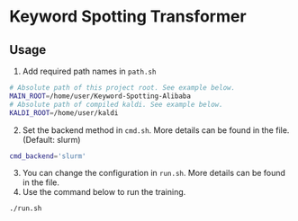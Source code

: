 # Keyword Spotting Transformer

## Usage

1. Add required path names in `path.sh`

```sh
# Absolute path of this project root. See example below.
MAIN_ROOT=/home/user/Keyword-Spotting-Alibaba
# Absolute path of compiled kaldi. See example below.
KALDI_ROOT=/home/user/kaldi
```
2. Set the backend method in `cmd.sh`. More details can be found in the file. (Default: slurm)

```sh
cmd_backend='slurm'
```

3. You can change the configuration in `run.sh`. More details can be found in the file.
4. Use the command below to run the training.

```sh
./run.sh
```
